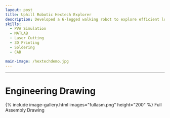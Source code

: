 ```yaml
---
layout: post
title: Uphill Robotic Hextech Explorer
description: Developed a 6-legged walking robot to explore efficient locomotion strategies for sloped and uneven terrains. The project aimed to study biomechanically inspired gaits that enhance stability and energy efficiency in incline navigation. Led CAD design in Fusion 360, implementing adaptive leg geometries. Simulated motion in MATLAB to optimize gait patterns, achieving a 15% increase in stride efficiency on a 25° slope. Fabricated parts via 3D printing and laser cutting; assembled and field-tested the robot to evaluate real-world performance.
skills: 
  - PVA Simulation
  - MATLAB
  - Laser Cutting
  - 3D Printing
  - Soldering
  - CAD

main-image: /hextechdemo.jpg
---
```



---
# Engineering Drawing
{% include image-gallery.html images="fullasm.png" height="200" %}
Full Assembly Drawing
